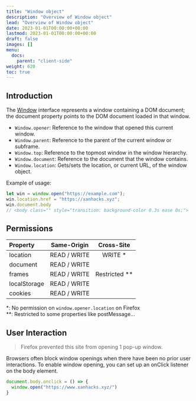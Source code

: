 ```yaml
---
title: "Window object"
description: "Overview of Window object"
lead: "Overview of Window object"
date: 2023-01-01T00:00:00+00:00
lastmod: 2023-01-01T00:00:00+00:00
draft: false
images: []
menu:
  docs:
    parent: "client-side"
weight: 620
toc: true
---
```


## Introduction

The [Window](https://developer.mozilla.org/en-US/docs/Web/API/Window) interface represents a window containing a DOM document; the document property points to the DOM document loaded in that window.

- `Window.opener`: Reference to the window that opened this current window.
- `Window.parent`: Reference to the parent of the current window or subframe.
- `Window.top`: Reference to the topmost window in the window hierarchy.
- `Window.document`: Reference to the document that the window contains.
- `Window.location`: Gets/sets the location, or current URL, of the window object.

Example of usage:

```js
let win = window.open("https://example.com");
win.location.href = "https://xanhacks.xyz";
win.document.body
// <body class="" style="transition: background-color 0.3s ease 0s;">
```

## Permissions

| Property      | Same-Origin   | Cross-Site    |
|:------------- |:-------------:|:-------------:|
| location      | READ / WRITE  | WRITE *       |
| document      | READ / WRITE  |               |
| frames        | READ / WRITE  | Restricted ** |
| localStorage  | READ / WRITE  |               |
| cookies       | READ / WRITE  |               |

*: No permission on `window.opener.location` on Firefox<br>
**: Restricted to some properties like postMessage...

## User Interaction

> Firefox prevented this site from opening 1 pop-up window.

Browsers often block window openings when there have been no prior user interactions. To enable window opening, you can set up an onClick listener on the body element.

```js
document.body.onclick = () => {
  window.open("https://www.xanhacks.xyz/") 
}
```